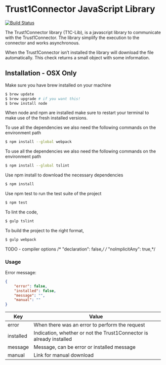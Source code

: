 # Trust1Connector JavaScript Library
[![Build Status](https://travis-ci.com/Trust1Team/t1c-lib-js.svg?token=Gnzr2xhdJbZMGJQ8i5nK&branch=develop)](https://travis-ci.com/Trust1Team/t1c-lib-js)

The Trust1Connector library (T1C-Lib), is a javascript library to communicate with the Trust1Connector. The library simplify the execution to the connector and works asynchronous.

When the Trust1Connector isn’t installed the library will download the file automatically. This check returns a small object with some information.

## Installation - OSX Only
Make sure you have brew installed on your machine
```bash
$ brew update
$ brew upgrade # if you want this!
$ brew install node
```
When node and npm are installed make sure to restart your terminal to make use of the fresh installed versions.

To use all the dependencies we also need the following commands on the environment path
```bash
$ npm install --global webpack
```

To use all the dependencies we also need the following commands on the environment path
```bash
$ npm install --global tslint
```

Use npm install to download the necessary dependencies
```bash
$ npm install
```

Use npm test to run the test suite of the project
```bash
$ npm test
```

To lint the code,
```bash
$ gulp tslint
```

To build the project to the right format,
```bash
$ gulp webpack
```

TODO - compiler options
/*    "declaration": false,*/
/*    "noImplicitAny": true,*/

### Usage ###
Error message:
```json
{
    "error": false,
    "installed": false,
    "message": "",
    "manual": ""
}
```
| Key | Value |
|-----------|---------------------------------------------------------------------|
| error | When there was an error to perform the request |
| installed | Indication, whether or not the Trust1Connector is already installed |
| message | Message, can be error or installed message |
| manual | Link for manual download |